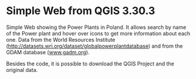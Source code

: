 # Simple Web from QGIS 3.30.3
Simple Web showing the Power Plants in Poland. It allows search by name of the Power plant and hover over icons to get more information about each one.
Data from the World Resources Institute (http://datasets.wri.org/dataset/globalpowerplantdatabase) and from the GDAM database (www.gadm.org).


Besides the code, it is possible to download the QGIS Project and the original data.
